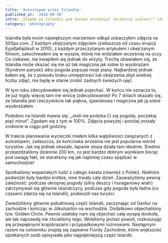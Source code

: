 ```yaml
---
title: 'Autostopem przez Islandię'
published_at: '2016-09-30'
intro: „Stopem po Islandii pod koniec września? Jesteście szaleni!” skomentował pierwszy kierowca, który nas podwoził. A jednak udało się – w 7 dni przejechaliśmy z 28 kierowcami ponad 1150 km i przekonaliśmy się, że Islandia jest tak piękna (a równocześnie tak nieobliczalna), jak ją opisują.
category: 'photography'
---
```


Islandia była moim największym marzeniem odkąd zobaczyłem zdjęcia na 500px.com. Z każdym obejrzanym zdjęciem (zwłaszcza od czasu erupcji Eyjafjallajökull w 2010), z każdym przeczytanym artykułem i obejrzanym filmem, zakochiwałem się w wyspie, której nie widziałem wcześniej na oczy. Co ciekawe, nie kwapiłem się jednak do wizyty. Trochę obawiałem się, że Islandia może okazać się nie aż tak magiczna jak sobie to wyobrażam (Syndrom paryski) albo pogoda popsuje moje plany. Najbardziej jednak bałem się, że z powodu braku umiejętności lub obejrzenia zbyt wielkiej liczby zdjęć, nie będę w stanie zrobić żadnych świeżych ujęć.

W tym roku zdecydowałem się jednak pojechać. W końcu nie oznacza to, że już nigdy więcej tam nie wrócę (zdecydowanie)! Po 7 dniach okazało się, że Islandia jest rzeczywiście tak piękna, zjawiskowa i magiczna jak ją sobie wyobrażałem.

<photo-lazy src="https://res.cloudinary.com/lukaszrados/image/upload/v1620583044/stories/hitchhiking-in-iceland/39_en8vcp.jpg" padding-bottom="66.666"></photo-lazy>

<photo-lazy src="https://res.cloudinary.com/lukaszrados/image/upload/v1620583043/stories/hitchhiking-in-iceland/41_obvt1s.jpg" padding-bottom="66.666"></photo-lazy>

<photo-lazy src="https://res.cloudinary.com/lukaszrados/image/upload/v1620583043/stories/hitchhiking-in-iceland/42_qs6oil.jpg" padding-bottom="66.666"></photo-lazy>

<photo-lazy src="https://res.cloudinary.com/lukaszrados/image/upload/v1620583043/stories/hitchhiking-in-iceland/43_hw9kos.jpg" padding-bottom="66.666"></photo-lazy>

Podobno na Islandii mawia się: „Jeśli nie podoba Ci się pogoda, poczekaj pięć minut”. Zgadam się z tym w 100%. Zdjęcia powyżej i poniżej zostały zrobione w ciągu pół godziny.

<photo-lazy src="https://res.cloudinary.com/lukaszrados/image/upload/v1620583043/stories/hitchhiking-in-iceland/45_k5ykj1.jpg" padding-bottom="66.666"></photo-lazy>

<photo-lazy src="https://res.cloudinary.com/lukaszrados/image/upload/v1620583043/stories/hitchhiking-in-iceland/46_t53ygq.jpg" padding-bottom="66.666"></photo-lazy>

<photo-lazy src="https://res.cloudinary.com/lukaszrados/image/upload/v1620583043/stories/hitchhiking-in-iceland/47_hhbkzz.jpg" padding-bottom="66.666"></photo-lazy>

<photo-lazy src="https://res.cloudinary.com/lukaszrados/image/upload/v1620583044/stories/hitchhiking-in-iceland/48_ncjppu.jpg" padding-bottom="66.666"></photo-lazy>

<photo-lazy src="https://res.cloudinary.com/lukaszrados/image/upload/v1620583044/stories/hitchhiking-in-iceland/49_eihrwo.jpg" padding-bottom="66.666"></photo-lazy>

<photo-lazy src="https://res.cloudinary.com/lukaszrados/image/upload/v1620583044/stories/hitchhiking-in-iceland/50_yniwjb.jpg" padding-bottom="33.7"></photo-lazy>

<photo-lazy src="https://res.cloudinary.com/lukaszrados/image/upload/v1620583044/stories/hitchhiking-in-iceland/51_rnl3i0.jpg" padding-bottom="66.666"></photo-lazy>

<photo-lazy src="https://res.cloudinary.com/lukaszrados/image/upload/v1620583044/stories/hitchhiking-in-iceland/52_j6nf2a.jpg" padding-bottom="66.666"></photo-lazy>

W trakcie planowania wycieczki miałem kilka wątpliwości związanych z autostopem, zwłaszcza, że końcówka września nie jest popularna wśród turystów. Jak się jednak okazało, łapanie stopa działa tam idealnie. Średnio przejeżdżaliśmy dziennie 200 km, co jest bardzo dobrym wynikiem biorąc pod uwagę fakt, że staraliśmy się jak najmniej czasu spędzać w samochodzie!

<photo-lazy src="https://res.cloudinary.com/lukaszrados/image/upload/v1620583045/stories/hitchhiking-in-iceland/54_xmopjo.jpg" padding-bottom="66.666"></photo-lazy>

<photo-lazy src="https://res.cloudinary.com/lukaszrados/image/upload/v1620583044/stories/hitchhiking-in-iceland/55_w9hzwj.jpg" padding-bottom="66.666"></photo-lazy>

<photo-lazy src="https://res.cloudinary.com/lukaszrados/image/upload/v1620583045/stories/hitchhiking-in-iceland/56_kdkstn.jpg" padding-bottom="66.666"></photo-lazy>

<photo-lazy src="https://res.cloudinary.com/lukaszrados/image/upload/v1620583045/stories/hitchhiking-in-iceland/57_xgnqda.jpg" padding-bottom="66.666"></photo-lazy>

<photo-lazy src="https://res.cloudinary.com/lukaszrados/image/upload/v1620583045/stories/hitchhiking-in-iceland/58_wtsdzo.jpg" padding-bottom="66.666"></photo-lazy>

<photo-lazy src="https://res.cloudinary.com/lukaszrados/image/upload/v1620583045/stories/hitchhiking-in-iceland/59_obrgho.jpg" padding-bottom="66.666"></photo-lazy>

<photo-lazy src="https://res.cloudinary.com/lukaszrados/image/upload/v1620583046/stories/hitchhiking-in-iceland/60_dtui7h.jpg" padding-bottom="66.666"></photo-lazy>

<photo-lazy src="https://res.cloudinary.com/lukaszrados/image/upload/v1620583046/stories/hitchhiking-in-iceland/61_c4ucna.jpg" padding-bottom="66.666"></photo-lazy>

<two-columns>
  <photo-lazy src="https://res.cloudinary.com/lukaszrados/image/upload/v1620583046/stories/hitchhiking-in-iceland/62_houyzf.jpg" padding-bottom="66.666"></photo-lazy>

  <photo-lazy src="https://res.cloudinary.com/lukaszrados/image/upload/v1620583046/stories/hitchhiking-in-iceland/63_qb4tff.jpg" padding-bottom="66.666"></photo-lazy>
</two-columns>

<photo-lazy src="https://res.cloudinary.com/lukaszrados/image/upload/v1620583046/stories/hitchhiking-in-iceland/64_yknxeb.jpg" padding-bottom="66.666"></photo-lazy>

Spotkaliśmy wspaniałych ludzi z całego świata (również z Polski). Niektóre podwózki były bardzo krótkie, inne trwały cały dzień. Zauważyliśmy pewną zależność: podczas okropnej pogody (silny deszcz i huraganowy wiatr) zatrzymywali się głównie Islandczycy, podczas gdy pogoda była ładna (co czasami zdarza się na Islandii), podwozili nas turyści.

<photo-lazy src="https://res.cloudinary.com/lukaszrados/image/upload/v1620583046/stories/hitchhiking-in-iceland/66_y2u5nu.jpg" padding-bottom="66.666"></photo-lazy>

<photo-lazy src="https://res.cloudinary.com/lukaszrados/image/upload/v1620583046/stories/hitchhiking-in-iceland/68_dhc8d9.jpg" padding-bottom="66.666"></photo-lazy>

<photo-lazy src="https://res.cloudinary.com/lukaszrados/image/upload/v1620583047/stories/hitchhiking-in-iceland/69_mqw6r1.jpg" padding-bottom="66.666"></photo-lazy>

<photo-lazy src="https://res.cloudinary.com/lukaszrados/image/upload/v1620583046/stories/hitchhiking-in-iceland/70_jcyzqp.jpg" padding-bottom="66.666"></photo-lazy>

<photo-lazy src="https://res.cloudinary.com/lukaszrados/image/upload/v1620583047/stories/hitchhiking-in-iceland/71_wnkr3b.jpg" padding-bottom="66.666"></photo-lazy>

<photo-lazy src="https://res.cloudinary.com/lukaszrados/image/upload/v1620583047/stories/hitchhiking-in-iceland/72_twhcvx.jpg" padding-bottom="66.666"></photo-lazy>

<photo-lazy src="https://res.cloudinary.com/lukaszrados/image/upload/v1620583047/stories/hitchhiking-in-iceland/73_faxpva.jpg" padding-bottom="66.666"></photo-lazy>

Zwiedziliśmy głównie południową część Islandii, zaczynając od Garður na zachodzie i kończąc w Jökulsárlón na wschodzie. Dodatkowo objechaliśmy tzw. Golden Circle. Pewnie udałoby nam się objechać całą wyspę dookoła, ale tak naprawdę nie chcieliśmy tego. Woleliśmy jechać powoli, rozkoszując się przepięknymi krajobrazami i przypadkowymi rozmowami. Następnym razem na celowniku znajdą się zapewne Fiordy Zachodnie, które większość spotkanych osób opisywała jako najpiękniejszą część Islandii.

<two-columns>
  <photo-lazy src="https://res.cloudinary.com/lukaszrados/image/upload/v1620583047/stories/hitchhiking-in-iceland/76_pzn10u.jpg" padding-bottom="150"></photo-lazy>

  <photo-lazy src="https://res.cloudinary.com/lukaszrados/image/upload/v1620583047/stories/hitchhiking-in-iceland/77_zn1ag5.jpg" padding-bottom="150"></photo-lazy>
</two-columns>
